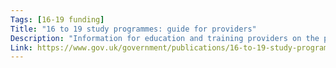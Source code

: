 ```yaml
---
Tags: [16-19 funding]
Title: "16 to 19 study programmes: guide for providers"
Description: "Information for education and training providers on the planning and delivery of study programmes."
Link: https://www.gov.uk/government/publications/16-to-19-study-programmes-guide-for-providers
---
```

